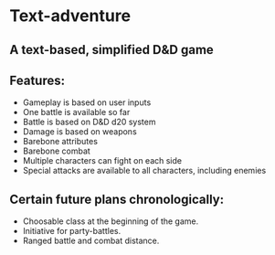 # Text-adventure

## A text-based, simplified D&D game

## Features:
* Gameplay is based on user inputs
* One battle is available so far
* Battle is based on D&D d20 system
* Damage is based on weapons
* Barebone attributes
* Barebone combat
* Multiple characters can fight on each side
* Special attacks are available to all characters, including enemies

## Certain future plans chronologically:
* Choosable class at the beginning of the game.
* Initiative for party-battles.
* Ranged battle and combat distance.

